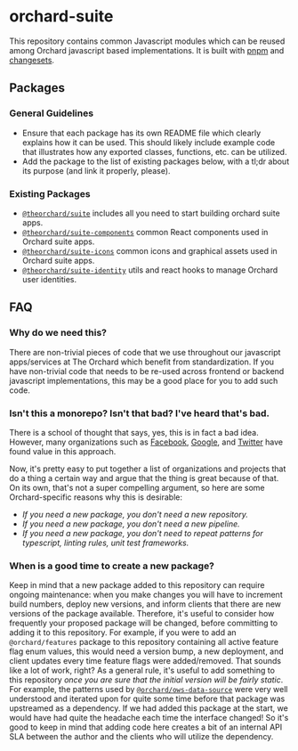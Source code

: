 # orchard-suite

This repository contains common Javascript modules which can be reused among Orchard javascript based implementations. It is built with [pnpm](https://pnpm.js.org/) and [changesets](https://github.com/atlassian/changesets).

## Packages

### General Guidelines

- Ensure that each package has its own README file which clearly explains how it can be used. This should likely include example code that illustrates how any exported classes, functions, etc. can be utilized.
- Add the package to the list of existing packages below, with a tl;dr about its purpose (and link it properly, please).

### Existing Packages

- [`@theorchard/suite`](./packages/suite) includes all you need to start building orchard suite apps.
- [`@theorchard/suite-components`](./packages/suite-components) common React components used in Orchard suite apps.
- [`@theorchard/suite-icons`](./packages/suite-icons) common icons and graphical assets used in Orchard suite apps.
- [`@theorchard/suite-identity`](./packages/suite-identity) utils and react hooks to manage Orchard user identities.

## FAQ

### Why do we need this?

There are non-trivial pieces of code that we use throughout our javascript apps/services at The Orchard which benefit from standardization. If you have non-trivial code that needs to be re-used across frontend or backend javascript implementations, this may be a good place for you to add such code.

### Isn't this a monorepo? Isn't that bad? I've heard that's bad.

There is a school of thought that says, yes, this is in fact a bad idea. However, many organizations such as [Facebook](https://www.youtube.com/watch?v=X0VH78ye4yY), [Google](https://www.youtube.com/watch?v=W71BTkUbdqE), and [Twitter](https://www.youtube.com/watch?v=bjh4DHuOf4E) have found value in this approach.

Now, it's pretty easy to put together a list of organizations and projects that do a thing a certain way and argue that the thing is great because of that. On its own, that's not a super compelling argument, so here are some Orchard-specific reasons why this is desirable:

- *If you need a new package, you don't need a new repository.*
- *If you need a new package, you don't need a new pipeline.*
- *If you need a new package, you don't need to repeat patterns for typescript, linting rules, unit test frameworks.*

### When is a good time to create a new package?

Keep in mind that a new package added to this repository can require ongoing maintenance: when you make changes you will have to increment build numbers, deploy new versions, and inform clients that there are new versions of the package available. Therefore, it's useful to consider how frequently your proposed package will be changed, before committing to adding it to this repository. 
For example, if you were to add an `@orchard/features` package to this repository containing all active feature flag enum values, this would need a version bump, a new deployment, and client updates every time feature flags were added/removed. That sounds like a lot of work, right? As a general rule, it's useful to add something to this repository *once you are sure that the initial version will be fairly static*. For example, the patterns used by [`@orchard/ows-data-source`](/packages/ows-data-source) were very well understood and iterated upon for quite some time before that package was upstreamed as a dependency. If we had added this package at the start, we would have had quite the headache each time the interface changed! So it's good to keep in mind that adding code here creates a bit of an internal API SLA between the author and the clients who will utilize the dependency.
